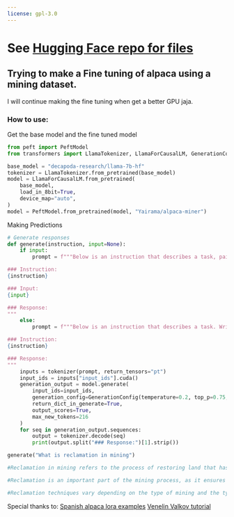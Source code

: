 ```yaml
---
license: gpl-3.0
---
```


# See [Hugging Face repo for files](https://huggingface.co/Yairama/alpaca-miner)

## Trying to make a Fine tuning of alpaca using a mining dataset.

I will continue making the fine tuning when get a better GPU jaja.

### How to use:


Get the base model and the fine tuned model

```python
from peft import PeftModel
from transformers import LlamaTokenizer, LlamaForCausalLM, GenerationConfig

base_model = "decapoda-research/llama-7b-hf"
tokenizer = LlamaTokenizer.from_pretrained(base_model)
model = LlamaForCausalLM.from_pretrained(
    base_model,
    load_in_8bit=True,
    device_map="auto",
)
model = PeftModel.from_pretrained(model, "Yairama/alpaca-miner")
```


Making Predictions
```python
# Generate responses
def generate(instruction, input=None):
    if input:
        prompt = f"""Below is an instruction that describes a task, paired with an input that provides further context. Write a response that appropriately completes the request.  # noqa: E501

### Instruction:
{instruction}

### Input:
{input}

### Response:
"""
    else:
        prompt = f"""Below is an instruction that describes a task. Write a response that appropriately completes the request.  # noqa: E501

### Instruction:
{instruction}

### Response:
"""
    inputs = tokenizer(prompt, return_tensors="pt")
    input_ids = inputs["input_ids"].cuda()
    generation_output = model.generate(
        input_ids=input_ids,
        generation_config=GenerationConfig(temperature=0.2, top_p=0.75, num_beams=4),
        return_dict_in_generate=True,
        output_scores=True,
        max_new_tokens=216
    )
    for seq in generation_output.sequences:
        output = tokenizer.decode(seq)
        print(output.split("### Response:")[1].strip())

generate("What is reclamation in mining")

#Reclamation in mining refers to the process of restoring land that has been disturbed by mining activities to its original state or better. It involves restoring the topography, vegetation, and ecosystems that were affected by the mining operations, and returning the land to its pre-mining condition or an even better state. ⁇ 

#Reclamation is an important part of the mining process, as it ensures that the land can be used for other purposes after the mining operations have been completed. It also helps to minimize the environmental impact of mining, by restoring the land to its natural state and preventing erosion and contamination of water sources. ⁇ 

#Reclamation techniques vary depending on the type of mining and the type of land that has been disturbed. For example, in open-pit mining, reclamation involves removing the overburden and restoring the land to its original contours. In underground mining, reclamation involves sealing the mine
```


Special thanks to:
[Spanish alpaca lora examples](https://huggingface.co/bertin-project/bertin-alpaca-lora-7b)
[Venelin Valkov tutorial](https://www.youtube.com/watch?v=4-Q50fmq7Uwc)

